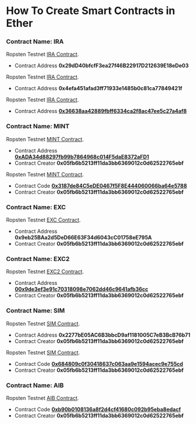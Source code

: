# How To Create Smart Contracts in Ether

### Contract Name:	IRA

Ropsten Testnet [IRA Contract](https://ropsten.etherscan.io/address/0x29dd40bfcff3ea27f46b22917d212639e18ede03#readContract).
- Contract Address  **0x29dD40bfcfF3ea27f46B22917D212639E18eDe03**

Ropsten Testnet [IRA Contract](https://ropsten.etherscan.io/address/0x4efa451afad3ff71933e1485b0c81ca77849421f#readContract).
- Contract Address  **0x4efa451afad3ff71933e1485b0c81ca77849421f** 

Ropsten Testnet [IRA Contract](https://ropsten.etherscan.io/address/0x36638aa42889fbff6334ca2f8ac47ee5c27a4af8#readContract).
- Contract Address  [**0x36638aa42889fbff6334ca2f8ac47ee5c27a4af8**](https://ropsten.etherscan.io/address/0x36638aa42889fbff6334ca2f8ac47ee5c27a4af8#code) 

### Contract Name:	MINT

Ropsten Testnet [MINT Contract](https://ropsten.etherscan.io/address/0xada34d88297fb99b7864968c014f5dae8372afd1#readContract).
- Contract Address  [**0xADA34d88297fb99b7864968c014F5daE8372aFD1**](https://ropsten.etherscan.io/address/0xada34d88297fb99b7864968c014f5dae8372afd1#code)
- Contract Creator  **0x05fb6b5213ff11da3bb6369012c0d62522765ebf**

Ropsten Testnet [MINT Contract](https://ropsten.etherscan.io/address/0x3187de84c5ede0467f5f8e444060066ba64e5788#readContract).
- Contract Code  [**0x3187de84C5eDE0467f5F8E444060066ba64e5788**](https://ropsten.etherscan.io/address/0x3187de84c5ede0467f5f8e444060066ba64e5788#code)
- Contract Creator  **0x05fb6b5213ff11da3bb6369012c0d62522765ebf**

### Contract Name:	EXC

Ropsten Testnet [EXC Contract](https://ropsten.etherscan.io/address/0x9eb25baa2d5ded66e63f34d6043cc01758ee795a#readContract).
- Contract Address  **0x9eb25BAa2d5DeD66E63F34d6043cC01758eE795A**
- Contract Creator  **0x05fb6b5213ff11da3bb6369012c0d62522765ebf**

### Contract Name:	EXC2

Ropsten Testnet [EXC2 Contract](https://ropsten.etherscan.io/address/0x9de3ef3e91c70318098e7062dd46c9641afb36cc#readContract).
- Contract Address  [**00x9de3ef3e91c70318098e7062dd46c9641afb36cc**](https://ropsten.etherscan.io/address/0x9de3ef3e91c70318098e7062dd46c9641afb36cc#code)
- Contract Creator  **0x05fb6b5213ff11da3bb6369012c0d62522765ebf**

### Contract Name:	SIM

Ropsten Testnet [SIM Contract](https://ropsten.etherscan.io/address/0x2277be05ac6b3bbcd9af1181005c7eb3bcb76b71#readContract).
- Contract Address  **0x2277bE05AC6B3bbcD9af1181005C7eB3BcB76b71**
- Contract Creator  **0x05fb6b5213ff11da3bb6369012c0d62522765ebf**

Ropsten Testnet [SIM Contract](https://ropsten.etherscan.io/address/0x684809c0f30418637c063aa9e1594acec9e755cd#readContract).
- Contract Code  [**0x684809c0f30418637c063aa9e1594acec9e755cd**](https://ropsten.etherscan.io/address/0x684809c0f30418637c063aa9e1594acec9e755cd#code)
- Contract Creator  **0x05fb6b5213ff11da3bb6369012c0d62522765ebf**

### Contract Name:	AIB

Ropsten Testnet [AIB Contract](https://ropsten.etherscan.io/address/0xb90b0108136a8f2d4cf41680c092b95eba8edacf#readContract).
- Contract Code  [**0xb90b0108136a8f2d4cf41680c092b95eba8edacf**](https://ropsten.etherscan.io/address/0xb90b0108136a8f2d4cf41680c092b95eba8edacf#code)
- Contract Creator  **0x05fb6b5213ff11da3bb6369012c0d62522765ebf**


